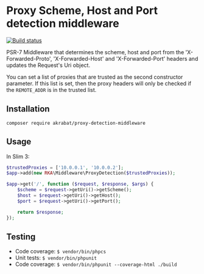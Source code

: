 # Proxy Scheme, Host and Port detection middleware

[![Build status][Master image]][Master]

PSR-7 Middleware that determines the scheme, host and port from the 'X-Forwarded-Proto', 'X-Forwarded-Host' and 'X-Forwarded-Port' headers and updates the Request's Uri object.

You can set a list of proxies that are trusted as the second constructor parameter. If this list is set, then the proxy headers will only be checked if the `REMOTE_ADDR` is in the trusted list.


## Installation

`composer require akrabat/proxy-detection-middleware`


## Usage

In Slim 3:

```php
$trustedProxies = ['10.0.0.1', '10.0.0.2'];
$app->add(new RKA\Middleware\ProxyDetection($trustedProxies));

$app->get('/', function ($request, $response, $args) {
    $scheme = $request->getUri()->getScheme();
    $host = $request->getUri()->getHost();
    $port = $request->getUri()->getPort();

    return $response;
});
```

## Testing

* Code coverage: ``$ vendor/bin/phpcs``
* Unit tests: ``$ vendor/bin/phpunit``
* Code coverage: ``$ vendor/bin/phpunit --coverage-html ./build``


[Master]: https://travis-ci.org/akrabat/rka-content-type-renderer
[Master image]: https://secure.travis-ci.org/akrabat/rka-content-type-renderer.svg?branch=master
